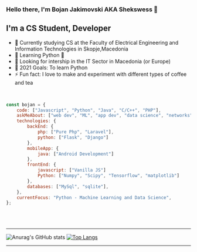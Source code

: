 ### Hello there, I'm Bojan Jakimovski AKA Shekswess 👋

## I'm a CS Student, Developer

- 🔭 Currently studying CS at the Faculty of Electrical Engineering and Information Technologies in Skopje,Macedonia
- 🌱 Learning Python 🤣
- 👯 Looking for intership in the IT Sector in Macedonia (or Europe)
- 🥅 2021 Goals: To learn Python
- ⚡ Fun fact: I love to make and experiment with different types of coffee and tea

<br />


```javascript
const bojan = {
    code: ["Javascript", "Python", "Java", "C/C++", "PHP"],
    askMeAbout: ["web dev", "ML", "app dev", "data science", "networks", "security"],
    technologies: {
        backEnd: {
            php: ["Pure Php", "Laravel"],
            python: ["Flask", "Django"]
        },
        mobileApp: {
            java: ["Android Development"]
        },
        frontEnd: {
            javascript: ["Vanilla JS"]
            Python: ["Numpy", "Scipy", "Tensorflow", "matplotlib"]
        },
        databases: ["MySql", "sqlite"],
    },
    currentFocus: "Python - Machine Learning and Data Science",
};
```
<br />
<br />


---
![Anurag's GitHub stats](https://github-readme-stats.vercel.app/api?username=shekswess&show_icons=true&theme=midnight-purple&layout=compact)
[![Top Langs](https://github-readme-stats.vercel.app/api/top-langs/?username=shekswess&show_icons=true&theme=midnight-purple&layout=compact)](https://github.com/anuraghazra/github-readme-stats)


---

